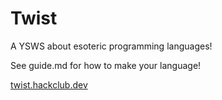 # Twist
A YSWS about esoteric programming languages!

See guide.md for how to make your language!

[twist.hackclub.dev](https://twist.hackclub.dev)
